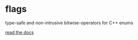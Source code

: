 # flags
type-safe and non-intrusive bitwise-operators for C++ enums

[read the docs](https://raw.githack.com/tobias-loew/flags/main/doc/html/flags.html)
